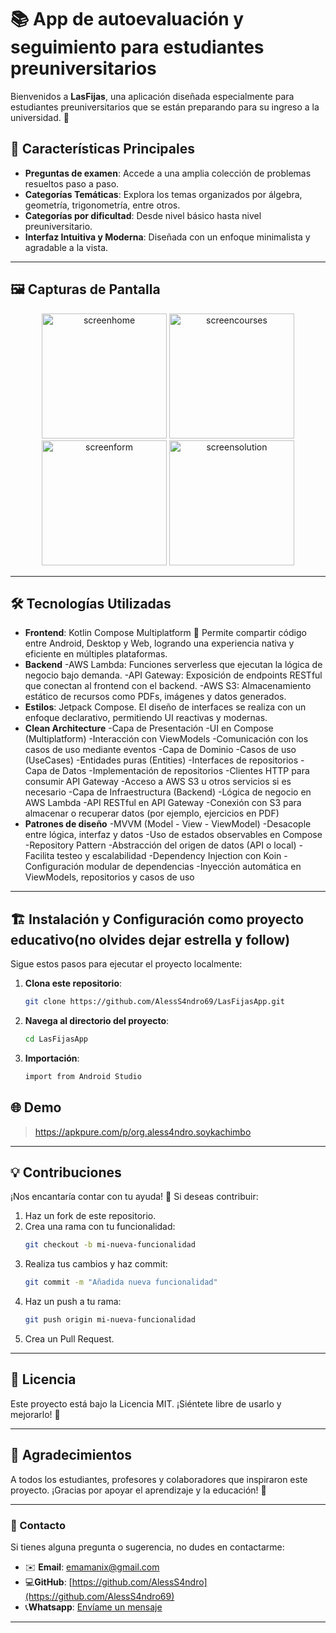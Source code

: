 # 📚 App de autoevaluación y seguimiento para estudiantes preuniversitarios

Bienvenidos a **LasFijas**, una aplicación diseñada especialmente para estudiantes preuniversitarios que se están preparando para su ingreso a la universidad. 🌟

## 🚀 Características Principales

- **Preguntas de examen**: Accede a una amplia colección de problemas resueltos paso a paso.
- **Categorías Temáticas**: Explora los temas organizados por álgebra, geometría, trigonometría, entre otros.
- **Categorías por dificultad**: Desde nivel básico hasta nivel preuniversitario.
- **Interfaz Intuitiva y Moderna**: Diseñada con un enfoque minimalista y agradable a la vista.

---

## 🖼️ Capturas de Pantalla

<p align="center">
  <img src="assets/Screenshot_20230804-153114_soykachimbo.jpg" alt="screenhome" width="200"/>
  <img src="assets/Screenshot_20230804-153107_soykachimbo.jpg" alt="screencourses" width="200"/>
  <img src="assets/Screenshot_20230804-153010_soykachimbo.jpg" alt="screenform" width="200"/>
  <img src="assets/Screenshot_1698338364.png" alt="screensolution" width="200"/>
</p>


---

## 🛠️ Tecnologías Utilizadas

- **Frontend**: Kotlin Compose Multiplatform 📱 Permite compartir código entre Android, Desktop y Web, logrando una experiencia nativa y eficiente en múltiples plataformas.
- **Backend**
  -AWS Lambda: Funciones serverless que ejecutan la lógica de negocio bajo demanda.
  -API Gateway: Exposición de endpoints RESTful que conectan al frontend con el backend.
  -AWS S3: Almacenamiento estático de recursos como PDFs, imágenes y datos generados. 
- **Estilos**: Jetpack Compose. El diseño de interfaces se realiza con un enfoque declarativo, permitiendo UI reactivas y modernas.
- **Clean Architecture**
  -Capa de Presentación
    -UI en Compose (Multiplatform)
    -Interacción con ViewModels
    -Comunicación con los casos de uso mediante eventos
  -Capa de Dominio
    -Casos de uso (UseCases)
    -Entidades puras (Entities)
    -Interfaces de repositorios
  -Capa de Datos
    -Implementación de repositorios
    -Clientes HTTP para consumir API Gateway
    -Acceso a AWS S3 u otros servicios si es necesario
  -Capa de Infraestructura (Backend)
    -Lógica de negocio en AWS Lambda
    -API RESTful en API Gateway
    -Conexión con S3 para almacenar o recuperar datos (por ejemplo, ejercicios en PDF)
- **Patrones de diseño**
  -MVVM (Model - View - ViewModel)
    -Desacople entre lógica, interfaz y datos
    -Uso de estados observables en Compose
  -Repository Pattern
    -Abstracción del origen de datos (API o local)
    -Facilita testeo y escalabilidad
  -Dependency Injection con Koin
    -Configuración modular de dependencias
    -Inyección automática en ViewModels, repositorios y casos de uso
---

## 🏗️ Instalación y Configuración como proyecto educativo(no olvides dejar estrella y follow)

Sigue estos pasos para ejecutar el proyecto localmente:

1. **Clona este repositorio**:
   ```bash
   git clone https://github.com/AlessS4ndro69/LasFijasApp.git
   ```

2. **Navega al directorio del proyecto**:
   ```bash
   cd LasFijasApp
   ```

3. **Importación**:
   ```bash
   import from Android Studio
   ```


## 🌐 Demo

> https://apkpure.com/p/org.aless4ndro.soykachimbo

---

## 💡 Contribuciones

¡Nos encantaría contar con tu ayuda! 🎉 Si deseas contribuir:

1. Haz un fork de este repositorio.
2. Crea una rama con tu funcionalidad:
   ```bash
   git checkout -b mi-nueva-funcionalidad
   ```
3. Realiza tus cambios y haz commit:
   ```bash
   git commit -m "Añadida nueva funcionalidad"
   ```
4. Haz un push a tu rama:
   ```bash
   git push origin mi-nueva-funcionalidad
   ```
5. Crea un Pull Request.

---

## 🤝 Licencia

Este proyecto está bajo la Licencia MIT. ¡Siéntete libre de usarlo y mejorarlo! 📝

---

## 🌟 Agradecimientos

A todos los estudiantes, profesores y colaboradores que inspiraron este proyecto. ¡Gracias por apoyar el aprendizaje y la educación! 🙌

---

### 📧 Contacto

Si tienes alguna pregunta o sugerencia, no dudes en contactarme:
- ✉️ **Email**: [emamanix@gmail.com](mailto:emamanix@egmail.com)
- 💻**GitHub**: [https://github.com/AlessS4ndro](https://github.com/AlessS4ndro69)
- 📞**Whatsapp**: [Envíame un mensaje](https://wa.me/51925968311)

---
